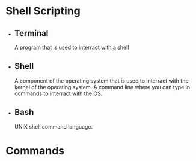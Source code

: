 # **Shell Scripting**

* ## Terminal
    A program that is used to interract with a shell

* ## Shell 
    A component of the operating system that is used to interract with the kernel of the operating system.
    A command line where you can type in commands to interract with the OS.

* ## Bash 
    UNIX shell command language.


# Commands

  



